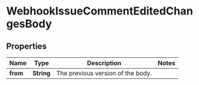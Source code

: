 

# WebhookIssueCommentEditedChangesBody


## Properties

| Name | Type | Description | Notes |
|------------ | ------------- | ------------- | -------------|
|**from** | **String** | The previous version of the body. |  |



